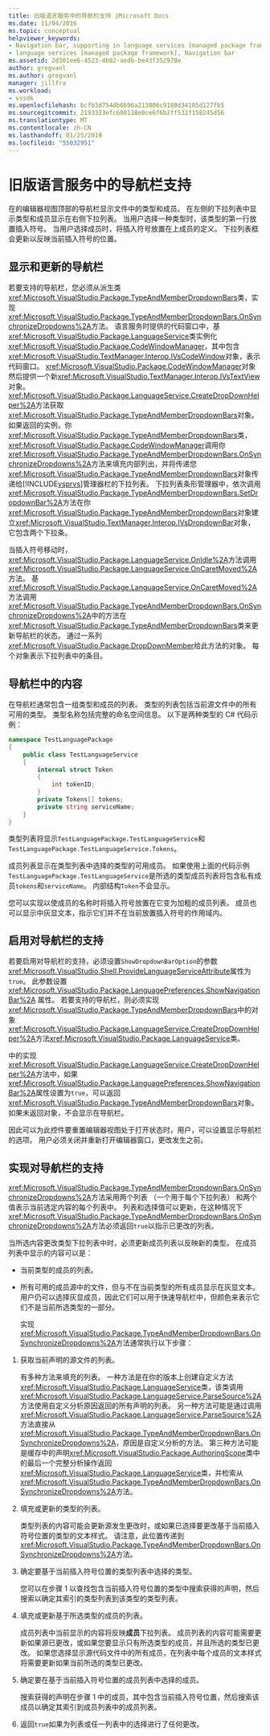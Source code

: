 ```yaml
---
title: 旧版语言服务中的导航栏支持 |Microsoft Docs
ms.date: 11/04/2016
ms.topic: conceptual
helpviewer_keywords:
- Navigation bar, supporting in language services [managed package framework]
- language services [managed package framework], Navigation bar
ms.assetid: 2d301ee6-4523-4b82-aedb-be43f352978e
author: gregvanl
ms.author: gregvanl
manager: jillfra
ms.workload:
- vssdk
ms.openlocfilehash: bcfb3d754db6696a213806c9188d34105d127fb5
ms.sourcegitcommit: 2193323efc608118e0ce6f6b2ff532f158245d56
ms.translationtype: MT
ms.contentlocale: zh-CN
ms.lasthandoff: 01/25/2019
ms.locfileid: "55032951"
---
```

# <a name="support-for-the-navigation-bar-in-a-legacy-language-service"></a>旧版语言服务中的导航栏支持
在的编辑器视图顶部的导航栏显示文件中的类型和成员。 在左侧的下拉列表中显示类型和成员显示在右侧下拉列表。 当用户选择一种类型时，该类型的第一行放置插入符号。 当用户选择成员时，将插入符号放置在上成员的定义。 下拉列表框会更新以反映当前插入符号的位置。  
  
## <a name="displaying-and-updating-the-navigation-bar"></a>显示和更新的导航栏  
 若要支持的导航栏，您必须从派生类<xref:Microsoft.VisualStudio.Package.TypeAndMemberDropdownBars>类，实现<xref:Microsoft.VisualStudio.Package.TypeAndMemberDropdownBars.OnSynchronizeDropdowns%2A>方法。 语言服务时提供的代码窗口中，基<xref:Microsoft.VisualStudio.Package.LanguageService>类实例化<xref:Microsoft.VisualStudio.Package.CodeWindowManager>，其中包含<xref:Microsoft.VisualStudio.TextManager.Interop.IVsCodeWindow>对象，表示代码窗口。 <xref:Microsoft.VisualStudio.Package.CodeWindowManager>对象然后提供一个新<xref:Microsoft.VisualStudio.TextManager.Interop.IVsTextView>对象。 <xref:Microsoft.VisualStudio.Package.LanguageService.CreateDropDownHelper%2A>方法获取<xref:Microsoft.VisualStudio.Package.TypeAndMemberDropdownBars>对象。 如果返回的实例，你<xref:Microsoft.VisualStudio.Package.TypeAndMemberDropdownBars>类，<xref:Microsoft.VisualStudio.Package.CodeWindowManager>调用你<xref:Microsoft.VisualStudio.Package.TypeAndMemberDropdownBars.OnSynchronizeDropdowns%2A>方法来填充内部列出，并将传递您<xref:Microsoft.VisualStudio.Package.TypeAndMemberDropdownBars>对象传递给[!INCLUDE[vsprvs](../../code-quality/includes/vsprvs_md.md)]管理器栏的下拉列表。 下拉列表条形管理器中，依次调用<xref:Microsoft.VisualStudio.Package.TypeAndMemberDropdownBars.SetDropdownBar%2A>方法在你<xref:Microsoft.VisualStudio.Package.TypeAndMemberDropdownBars>对象建立<xref:Microsoft.VisualStudio.TextManager.Interop.IVsDropdownBar>对象，它包含两个下拉条。  
  
 当插入符号移动时，<xref:Microsoft.VisualStudio.Package.LanguageService.OnIdle%2A>方法调用<xref:Microsoft.VisualStudio.Package.LanguageService.OnCaretMoved%2A>方法。 基<xref:Microsoft.VisualStudio.Package.LanguageService.OnCaretMoved%2A>方法调用<xref:Microsoft.VisualStudio.Package.TypeAndMemberDropdownBars.OnSynchronizeDropdowns%2A>中的方法在<xref:Microsoft.VisualStudio.Package.TypeAndMemberDropdownBars>类来更新导航栏的状态。 通过一系列<xref:Microsoft.VisualStudio.Package.DropDownMember>给此方法的对象。 每个对象表示下拉列表中的条目。  
  
## <a name="the-contents-of-the-navigation-bar"></a>导航栏中的内容  
 在导航栏通常包含一组类型和成员的列表。 类型的列表包括当前源文件中的所有可用的类型。 类型名称包括完整的命名空间信息。 以下是两种类型的 C# 代码示例：  
  
```csharp  
namespace TestLanguagePackage  
{  
    public class TestLanguageService  
    {  
        internal struct Token  
        {  
            int tokenID;  
        }  
        private Tokens[] tokens;  
        private string serviceName;  
    }  
}  
```  
  
 类型列表将显示`TestLanguagePackage.TestLanguageService`和`TestLanguagePackage.TestLanguageService.Tokens`。  
  
 成员列表显示在类型列表中选择的类型的可用成员。 如果使用上面的代码示例`TestLanguagePackage.TestLanguageService`是所选的类型成员列表将包含私有成员`tokens`和`serviceName`。 内部结构`Token`不会显示。  
  
 您可以实现以使成员的名称时将插入符号放置在它变为加粗的成员列表。 成员也可以显示中灰显文本，指示它们并不在当前放置插入符号的作用域内。  
  
## <a name="enabling-support-for-the-navigation-bar"></a>启用对导航栏的支持  
 若要启用对导航栏的支持，必须设置`ShowDropdownBarOption`的参数<xref:Microsoft.VisualStudio.Shell.ProvideLanguageServiceAttribute>属性为`true`。 此参数设置 <xref:Microsoft.VisualStudio.Package.LanguagePreferences.ShowNavigationBar%2A> 属性。 若要支持的导航栏，则必须实现<xref:Microsoft.VisualStudio.Package.TypeAndMemberDropdownBars>中的对象<xref:Microsoft.VisualStudio.Package.LanguageService.CreateDropDownHelper%2A>方法<xref:Microsoft.VisualStudio.Package.LanguageService>类。  
  
 中的实现<xref:Microsoft.VisualStudio.Package.LanguageService.CreateDropDownHelper%2A>方法中，如果<xref:Microsoft.VisualStudio.Package.LanguagePreferences.ShowNavigationBar%2A>属性设置为`true`，可以返回<xref:Microsoft.VisualStudio.Package.TypeAndMemberDropdownBars>对象。 如果未返回对象，不会显示在导航栏。  
  
 因此可以为此控件要重置编辑器视图处于打开状态时，用户，可以设置显示导航栏的选项。 用户必须关闭并重新打开编辑器窗口，更改发生之前。  
  
## <a name="implementing-support-for-the-navigation-bar"></a>实现对导航栏的支持  
 <xref:Microsoft.VisualStudio.Package.TypeAndMemberDropdownBars.OnSynchronizeDropdowns%2A>方法采用两个列表 （一个用于每个下拉列表） 和两个值表示当前选定内容的每个列表中。 列表和选择值可以更新，在这种情况下<xref:Microsoft.VisualStudio.Package.TypeAndMemberDropdownBars.OnSynchronizeDropdowns%2A>方法必须返回`true`以指示已更改的列表。  
  
 当所选内容更改类型下拉列表中时，必须更新成员列表以反映新的类型。 在成员列表中显示的内容可以是：  
  
- 当前类型的成员的列表。  
  
- 所有可用的成员源中的文件，但与不在当前类型的所有成员显示在灰显文本。 用户仍可以选择灰显成员，因此它们可以用于快速导航栏中，但颜色来表示它们不是当前所选类型的一部分。  
  
  实现<xref:Microsoft.VisualStudio.Package.TypeAndMemberDropdownBars.OnSynchronizeDropdowns%2A>方法通常执行以下步骤：  
  
1.  获取当前声明的源文件的列表。  
  
     有多种方法来填充的列表。 一种方法是在你的版本上创建自定义方法<xref:Microsoft.VisualStudio.Package.LanguageService>类，该类调用<xref:Microsoft.VisualStudio.Package.LanguageService.ParseSource%2A>方法使用自定义分析原因返回的所有声明的列表。 另一种方法可能是通过调用<xref:Microsoft.VisualStudio.Package.LanguageService.ParseSource%2A>方法直接从<xref:Microsoft.VisualStudio.Package.TypeAndMemberDropdownBars.OnSynchronizeDropdowns%2A>，原因是自定义分析的方法。 第三种方法可能是缓存中的声明<xref:Microsoft.VisualStudio.Package.AuthoringScope>类中的最后一个完整分析操作返回<xref:Microsoft.VisualStudio.Package.LanguageService>类，并检索从<xref:Microsoft.VisualStudio.Package.TypeAndMemberDropdownBars.OnSynchronizeDropdowns%2A>方法。  
  
2.  填充或更新的类型的列表。  
  
     类型列表的内容可能会更新源发生更改时，或如果已选择要更改基于当前插入符号位置的类型的文本样式。 请注意，此位置传递到<xref:Microsoft.VisualStudio.Package.TypeAndMemberDropdownBars.OnSynchronizeDropdowns%2A>方法。  
  
3.  确定要基于当前插入符号位置的类型列表中选择的类型。  
  
     您可以在步骤 1 以查找包含当前插入符号位置的类型中搜索获得的声明，然后搜索以确定其索引的类型列表到该类型的类型列表。  
  
4.  填充或更新基于所选类型的成员的列表。  
  
     成员列表中当前显示的内容将反映**成员**下拉列表。 成员列表的内容可能需要更新如果源已更改，或如果您要显示只有所选类型的成员，并且所选的类型已更改。 如果您选择显示源代码文件中的所有成员，在列表中每个成员的文本样式将需要更新如果当前所选的类型已更改。  
  
5.  确定要在基于当前插入符号位置的成员列表中选择的成员。  
  
     搜索获得的声明在步骤 1 中的成员，其中包含当前插入符号位置，然后搜索该成员以确定其索引到成员列表中的成员列表。  
  
6.  返回`true`如果为列表或任一列表中的选择进行了任何更改。